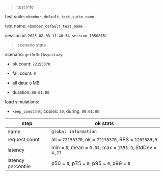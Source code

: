 > test info

test suite: `nbomber_default_test_suite_name`

test name: `nbomber_default_test_name`

session id: `2023-08-03_11.46.54_session_1050865f`

> scenario stats

scenario: `getOrSetAsyncLazy`

  - ok count: `72155370`

  - fail count: `0`

  - all data: `0` MB

  - duration: `00:01:00`

load simulations:

  - `keep_constant`, copies: `50`, during: `00:01:00`

|step|ok stats|
|---|---|
|name|`global information`|
|request count|all = `72155370`, ok = `72155370`, RPS = `1202589,5`|
|latency|min = `0`, mean = `0,04`, max = `1555,9`, StdDev = `4,77`|
|latency percentile|p50 = `0`, p75 = `0`, p95 = `0`, p99 = `0`|




